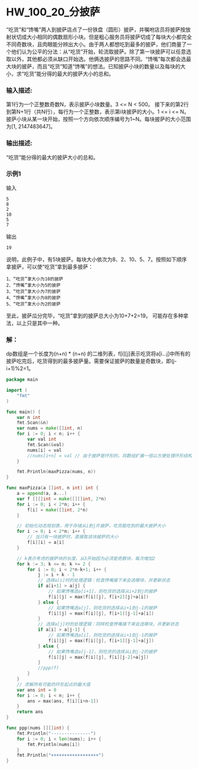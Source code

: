 # HW_100_20_分披萨 

“吃货”和“馋嘴”两人到披萨店点了一份铁盘（圆形）披萨，并嘱咐店员将披萨按放射状切成大小相同的偶数扇形小块。但是粗心服务员将披萨切成了每块大小都完全不同奇数块，且肉眼能分辨出大小。由于两人都想吃到最多的披萨，他们商量了一个他们认为公平的分法：从“吃货”开始，轮流取披萨。除了第一块披萨可以任意选取以外，其他都必须从缺口开始选。他俩选披萨的思路不同。“馋嘴”每次都会选最大块的披萨，而且“吃货”知道“馋嘴”的想法。已知披萨小块的数量以及每块的大小，求“吃货”能分得的最大的披萨大小的总和。

### 输入描述:
第1行为一个正整数奇数N，表示披萨小块数量。3 <= N < 500。
接下来的第2行到第N+1行（共N行），每行为一个正整数，表示第i块披萨的大小。1 <= i <= N。披萨小块从某一块开始，按照一个方向依次顺序编号为1~N。每块披萨的大小范围为[1, 2147483647]。

### 输出描述:
“吃货”能分得的最大的披萨大小的总和。

### 示例1
输入

    5
    8
    2
    10
    5
    7

输出

    19

说明，此例子中，有5块披萨。每块大小依次为8、2、10、5、7。按照如下顺序拿披萨，可以使“吃货”拿到最多披萨：

    1、“吃货”拿大小为10的披萨
    2、“馋嘴”拿大小为5的披萨
    3、“吃货”拿大小为7的披萨
    4、“馋嘴”拿大小为8的披萨
    5、“吃货”拿大小为2的披萨
至此，披萨瓜分完毕，“吃货”拿到的披萨总大小为10+7+2=19。
可能存在多种拿法，以上只是其中一种。

### 解：

dp数组是一个长度为(n+n) * (n+n) 的二维列表，f[i][j]表示吃货将a[i...j]中所有的披萨吃完后，吃货得到的最多披萨量。需要保证披萨的数量是奇数块，即(j-i+1)%2=1。


```go
package main

import (
	"fmt"
)

func main() {
	var n int
	fmt.Scan(&n)
	var nums = make([]int, n)
	for i := 0; i < n; i++ {
		var val int
		fmt.Scan(&val)
		nums[i] = val
		//nums[i+n] = val // 由于披萨是环形的，将数组扩展一倍以方便处理环形结构
	}

	fmt.Println(maxPizza(nums, n))
}

func maxPizza(a []int, n int) int {
	a = append(a, a...)
	var f [][]int = make([][]int, 2*n)
	for i := 0; i < 2*n; i++ {
		f[i] = make([]int, 2*n)
	}

	// 初始化动态规划表，用于存储从i到j片披萨，吃货能吃到的最大披萨大小
	for i := 0; i < 2*n; i++ {
		// 当只有一块披萨时，直接取该块披萨的大小
		f[i][i] = a[i]
	}

	// k表示考虑的披萨块的长度，从3开始因为必须是奇数块，每次增加2
	for k := 3; k <= n; k += 2 {
		for i := 0; i < 2*n-k+1; i++ {
			j := i + k - 1
			// 选择a[i]时的处理逻辑：检查馋嘴接下来会选哪块，并更新状态
			if a[i+1] > a[j] {
				// 如果馋嘴选a[i+1]，则吃货的选择从i+2到j的披萨
				f[i][j] = max(f[i][j], f[i+2][j]+a[i])
			} else {
				// 如果馋嘴选a[j]，则吃货的选择从i+1到j-1的披萨
				f[i][j] = max(f[i][j], f[i+1][j-1]+a[i])
			}
			// 选择a[j]时的处理逻辑：同样检查馋嘴接下来会选哪块，并更新状态
			if a[i] > a[j-1] {
				// 如果馋嘴选a[i]，则吃货的选择从i+1到j-1的披萨
				f[i][j] = max(f[i][j], f[i+1][j-1]+a[j])
			} else {
				// 如果馋嘴选a[j-1]，则吃货的选择从i到j-2的披萨
				f[i][j] = max(f[i][j], f[i][j-2]+a[j])
			}
			//ppp(f)
		}
	}
	// 求解所有可能的环形起点的最大值
	var ans int = 0
	for i := 0; i < n; i++ {
		ans = max(ans, f[i][i+n-1])
	}
	return ans
}

func ppp(nums [][]int) {
	fmt.Println("---------------")
	for i := 0; i < len(nums); i++ {
		fmt.Println(nums[i])
	}
	fmt.Println("++++++++++++++++++")
}

```